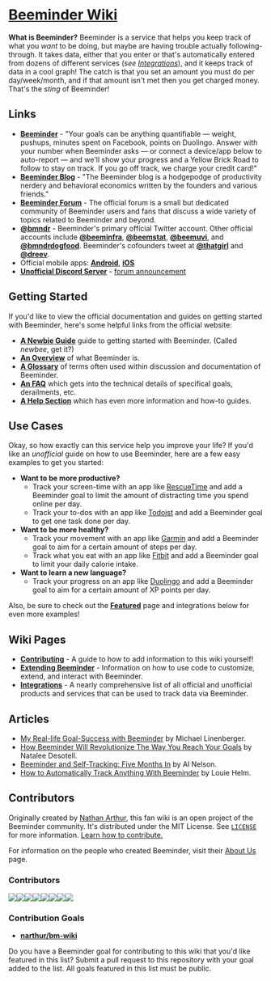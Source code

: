 # [Beeminder Wiki](https://wiki.beeminder.com/)

<script async src="https://cse.google.com/cse.js?cx=47d883c203399aec4"></script>
<div class="gcse-search"></div>

**What is Beeminder?** Beeminder is a service that helps you keep track of what you _want_ to be doing, but maybe are having trouble actually following-through. It takes data, either that you enter or that's automatically entered from dozens of different services (*see [Integrations](integrations.md)*), and it keeps track of data in a cool graph! The catch is that you set an amount you must do per day/week/month, and if that amount isn't met then you get charged money. That's the _sting_ of Beeminder!

## Links

- [**Beeminder**][1] - "Your goals can be anything quantifiable — weight, pushups, minutes spent
  on Facebook, points on Duolingo. Answer with your number when Beeminder asks — or connect a device/app below to
  auto-report — and we'll show your progress and a Yellow Brick Road to follow to stay on track. If you go off track, we
  charge your credit card!"
- [**Beeminder Blog**][2] - "The Beeminder blog is a hodgepodge of productivity nerdery and
  behavioral economics written by the founders and various friends."
- [**Beeminder Forum**][3] - The official forum is a small but dedicated community of Beeminder users and fans that discuss a wide variety of topics related to Beeminder and beyond.
- [**@bmndr**][4] - Beeminder's primary official Twitter account. Other official accounts include [**@beeminfra**][5], [**@beemstat**][6], [**@beemuvi**][7], and [**@bmndrdogfood**][8]. Beeminder's cofounders tweet at [**@thatgirl**][9] and [**@dreev**][10].
- Official mobile apps: [**Android**][11], [**iOS**][12]
- [**Unofficial Discord Server**][13] - [forum announcement][14]

[1]: https://www.beeminder.com/home
[2]: https://blog.beeminder.com/
[3]: https://forum.beeminder.com/
[4]: https://twitter.com/bmndr
[5]: https://twitter.com/beeminfra
[6]: https://twitter.com/beemstat
[7]: https://twitter.com/beemuvi
[8]: https://twitter.com/bmndrdogfood
[9]: https://twitter.com/thatgirl
[10]: https://twitter.com/dreev
[11]: https://play.google.com/store/apps/details?id=com.beeminder.beeminder&hl=en&gl=US
[12]: https://apps.apple.com/us/app/beeminder/id551869729
[13]: https://discord.com/invite/gSBYEqqRG2
[14]: https://forum.beeminder.com/t/new-beeminder-discord-server/7451

## Getting Started

If you'd like to view the official documentation and guides on getting started with Beeminder, here's some helpful links from the official website:

- [**A Newbie Guide**](https://blog.beeminder.com/newbees/) guide to getting started with Beeminder. (Called _newbee_, get it?)
- [**An Overview**](https://www.beeminder.com/overview) of what Beeminder is.
- [**A Glossary**](https://blog.beeminder.com/glossary/) of terms often used within discussion and documentation of Beeminder.
- [**An FAQ**](https://www.beeminder.com/faq) which gets into the technical details of specifical goals, derailments, etc.
- [**A Help Section**](https://help.beeminder.com/) which has even more information and how-to guides.

## Use Cases

Okay, so how exactly can this service help you improve your life? If you'd like an _unofficial_ guide on how to use Beeminder, here are a few easy examples to get you started:

- **Want to be more productive?**
  - Track your screen-time with an app like [RescueTime](https://www.beeminder.com/rescuetime) and add a Beeminder goal to limit the amount of distracting time you spend online per day.
  - Track your to-dos with an app like [Todoist](https://www.beeminder.com/todoist) and add a Beeminder goal to get one task done per day.
- **Want to be more healthy?**
  - Track your movement with an app like [Garmin](https://www.beeminder.com/garmin) and add a Beeminder goal to aim for a certain amount of steps per day.
  - Track what you eat with an app like [Fitbit](https://www.beeminder.com/fitbit) and add a Beeminder goal to limit your daily calorie intake.
- **Want to learn a new language?**
  - Track your progress on an app like [Duolingo](https://www.beeminder.com/duolingo) and add a Beeminder goal to aim for a certain amount of XP points per day.

Also, be sure to check out the [**Featured**](https://www.beeminder.com/featured) page and integrations below for even more examples!

## Wiki Pages

- [**Contributing**](contributing.md) - A guide to how to add information to this wiki yourself!
- [**Extending Beeminder**](extending-beeminder.md) - Information on how to use code to customize, extend, and interact with Beeminder.
- [**Integrations**](integrations.md) - A nearly comprehensive list of all official and unofficial products and services that can be used to track data via Beeminder.

## Articles

- [My Real-life Goal-Success with Beeminder](https://www.michaellinenberger.com/blog/my-real-life-goal-success-with-beeminder/) by Michael Linenberger.
- [How Beeminder Will Revolutionize The Way You Reach Your Goals](https://gentwenty.com/beeminder-review/) by Natalee Desotell.
- [Beeminder and Self-Tracking: Five Months In](https://themusegarden.wordpress.com/2013/05/18/beeminder-and-self-tracking-five-months-in/) by Al Nelson.
- [How to Automatically Track Anything With Beeminder](https://www.rationality.org/resources/updates/2014/how-to-automatically-track-anything-with-beeminder) by Louie Helm.

## Contributors

Originally created by [Nathan Arthur](https://github.com/narthur), this fan wiki is an open project of the Beeminder community. It's distributed under the MIT License. See [`LICENSE`](LICENSE) for more information. [Learn how to contribute.](contributing.md)

For information on the people who created Beeminder, visit their [About Us](https://www.beeminder.com/aboutus) page.

### Contributors

[![](https://sourcerer.io/fame/narthur/narthur/beeminder-wiki/images/0)](https://sourcerer.io/fame/narthur/narthur/beeminder-wiki/links/0)[![](https://sourcerer.io/fame/narthur/narthur/beeminder-wiki/images/1)](https://sourcerer.io/fame/narthur/narthur/beeminder-wiki/links/1)[![](https://sourcerer.io/fame/narthur/narthur/beeminder-wiki/images/2)](https://sourcerer.io/fame/narthur/narthur/beeminder-wiki/links/2)[![](https://sourcerer.io/fame/narthur/narthur/beeminder-wiki/images/3)](https://sourcerer.io/fame/narthur/narthur/beeminder-wiki/links/3)[![](https://sourcerer.io/fame/narthur/narthur/beeminder-wiki/images/4)](https://sourcerer.io/fame/narthur/narthur/beeminder-wiki/links/4)[![](https://sourcerer.io/fame/narthur/narthur/beeminder-wiki/images/5)](https://sourcerer.io/fame/narthur/narthur/beeminder-wiki/links/5)[![](https://sourcerer.io/fame/narthur/narthur/beeminder-wiki/images/6)](https://sourcerer.io/fame/narthur/narthur/beeminder-wiki/links/6)[![](https://sourcerer.io/fame/narthur/narthur/beeminder-wiki/images/7)](https://sourcerer.io/fame/narthur/narthur/beeminder-wiki/links/7)

### Contribution Goals

- [**narthur/bm-wiki**](https://www.beeminder.com/narthur/bm-wiki)

Do you have a Beeminder goal for contributing to this wiki that you'd like featured in this list? Submit a pull request to this repository with your goal added to the list. All goals featured in this list must be public.
